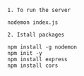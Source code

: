  `1. To run the server `
 
    nodemon index.js

`2. Istall packages`

    npm install -g nodemon
    npm init -y
    npm install express
    npm install cors